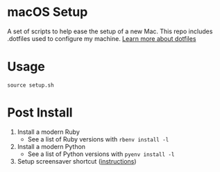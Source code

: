 macOS Setup
==========
A set of scripts to help ease the setup of a new Mac. This repo includes
.dotfiles used to configure my machine. [Learn more about dotfiles][1]

Usage
=====
`source setup.sh`

Post Install
============
1. Install a modern Ruby
    * See a list of Ruby versions with `rbenv install -l`
1. Install a modern Python
    * See a list of Python versions with `pyenv install -l`
1. Setup screensaver shortcut ([instructions][2])

[1]: http://dotfiles.github.io/
[2]: https://osxdaily.com/2014/07/10/set-screen-saver-keyboard-shortcut-mac/
